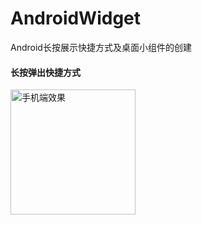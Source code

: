 # AndroidWidget
Android长按展示快捷方式及桌面小组件的创建
#### 长按弹出快捷方式<br/>
<img src="images/AndroidWidget.png" width="200" alt="手机端效果"/><br/>

